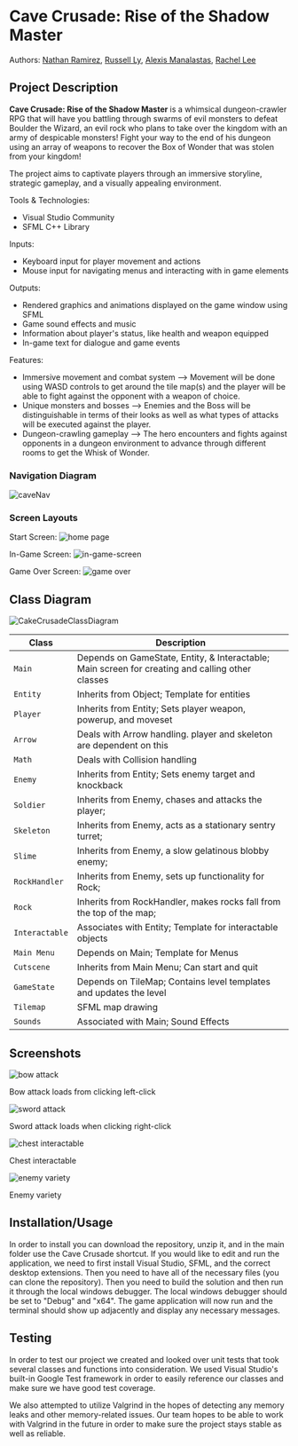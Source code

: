 # Cave Crusade: Rise of the Shadow Master
 Authors: [Nathan Ramirez](https://github.com/ramirez-nathan), 
            [Russell Ly](https://github.com/Ampherost), 
            [Alexis Manalastas](https://github.com/amana032), 
            [Rachel Lee](https://github.com/rache11ee)

## Project Description
 **Cave Crusade: Rise of the Shadow Master** is a whimsical dungeon-crawler RPG that will have you battling through swarms of evil monsters to defeat Boulder the Wizard, an evil rock who plans to take over the kingdom with an army of despicable monsters! Fight your way to the end of his dungeon using an array of weapons to recover the Box of Wonder that was stolen from your kingdom! 

The project aims to captivate players through an immersive storyline, strategic gameplay, and a visually appealing environment.

 Tools & Technologies:
* Visual Studio Community
* SFML C++ Library

 Inputs:
* Keyboard input for player movement and actions
* Mouse input for navigating menus and interacting with in game elements

 Outputs:
* Rendered graphics and animations displayed on the game window using SFML
* Game sound effects and music
* Information about player's status, like health and weapon equipped
* In-game text for dialogue and game events 

 Features:
 * Immersive movement and combat system --> Movement will be done using WASD controls to get around the tile map(s) and the player will be able to fight against the opponent with a weapon of choice.
 * Unique monsters and bosses --> Enemies and the Boss will be distinguishable in terms of their looks as well as what types of attacks will be executed against the player.
 * Dungeon-crawling gameplay --> The hero encounters and fights against opponents in a dungeon environment to advance through different rooms to get the Whisk of Wonder.

### Navigation Diagram
![caveNav](https://github.com/cs100/final-project-amana032-rlee205-rly014-nrami112/assets/156261930/e50224f3-62bc-40a0-8f93-a95e0ea631a8)


### Screen Layouts
Start Screen:
![home page](https://github.com/cs100/final-project-amana032-rlee205-rly014-nrami112/assets/156156677/3a4a98e1-0fb9-4123-8827-ccc4e3f329c3)

In-Game Screen:
![in-game-screen](https://github.com/cs100/final-project-amana032-rlee205-rly014-nrami112/assets/156156677/117fff29-f7d6-4bcb-a653-542f7f481f7f)

Game Over Screen:
![game over](https://github.com/cs100/final-project-amana032-rlee205-rly014-nrami112/assets/156156677/3302e9b2-aec1-468d-9c47-49bf13b52025)


## Class Diagram
![CakeCrusadeClassDiagram](https://github.com/cs100/final-project-amana032-rlee205-rly014-nrami112/assets/136412424/d2a5c061-6ec1-4a4d-84b2-7e3b3b2f16b1)

| Class | Description |
| --- | --- |
| `Main` | Depends on GameState, Entity, & Interactable; Main screen for creating and calling other classes |
| `Entity` | Inherits from Object; Template for entities |
| `Player` | Inherits from Entity; Sets player weapon, powerup, and moveset |
| `Arrow` | Deals with Arrow handling. player and skeleton are dependent on this | 
| `Math` | Deals with Collision handling |
| `Enemy` | Inherits from Entity; Sets enemy target and knockback |
| `Soldier` | Inherits from Enemy, chases and attacks the player; |
| `Skeleton` | Inherits from Enemy, acts as a stationary sentry turret; |
| `Slime` | Inherits from Enemy, a slow gelatinous blobby enemy; |
| `RockHandler` | Inherits from Enemy, sets up functionality for Rock;
| `Rock` |  Inherits from RockHandler, makes rocks fall from the top of the map; |
| `Interactable` | Associates with Entity; Template for interactable objects |
| `Main Menu` | Depends on Main; Template for Menus |
| `Cutscene` | Inherits from Main Menu; Can start and quit |
| `GameState` | Depends on TileMap; Contains level templates and updates the level |
| `Tilemap` | SFML map drawing |
| `Sounds` | Associated with Main; Sound Effects |

 
 
 ## Screenshots

![bow attack](https://github.com/cs100/final-project-amana032-rlee205-rly014-nrami112/assets/156156677/ab6562dd-6ad8-4456-8e14-e587b8c833b4)

 Bow attack loads from clicking left-click

 ![sword attack](https://github.com/cs100/final-project-amana032-rlee205-rly014-nrami112/assets/156156677/880a0052-b773-49ff-95fc-904cb93977f9)

 Sword attack loads when clicking right-click

![chest interactable](https://github.com/cs100/final-project-amana032-rlee205-rly014-nrami112/assets/156156677/d32fbc32-854b-494f-9128-0a49e29c9a7d)

 Chest interactable

![enemy variety](https://github.com/cs100/final-project-amana032-rlee205-rly014-nrami112/assets/156156677/dac396e3-4347-4b94-9d23-b9614b3841bd)

 Enemy variety




 ## Installation/Usage
 In order to install you can download the repository, unzip it, and in the main folder use the Cave Crusade shortcut. 
 If you would like to edit and run the application, we need to first install Visual Studio, SFML, and the correct desktop extensions. Then you need to have all of the necessary files (you can clone the repository). Then you need to build the solution and then run it through the local windows debugger. The local windows debugger should be set to "Debug" and "x64". The game application will now run and the terminal should show up adjacently and display any necessary messages. 

 ## Testing
 
In order to test our project we created and looked over unit tests that took several classes and functions into consideration. We used Visual Studio's built-in Google Test framework in order to easily reference our classes and make sure we have good test coverage. 

We also attempted to utilize Valgrind in the hopes of detecting any memory leaks and other memory-related issues. Our team hopes to be able to work with Valgrind in the future in order to make sure the project stays stable as well as reliable. 
